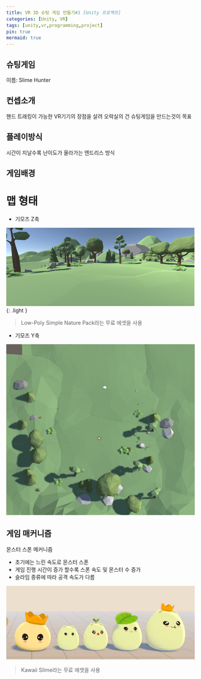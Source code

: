 ```yaml
---
title: VR 3D 슈팅 게임 만들기#1 [Unity 프로젝트]
categories: [Unity, VR]
tags: [unity,vr,programming,project]
pin: true
mermaid: true
---
```


## 슈팅게임

이름: Slime Hunter

## 컨셉소개

핸드 트래킹이 가능한 VR기기의 장점을 살려 오락실의 건 슈팅게임을 만드는것이 목표

## 플레이방식

시간이 지날수록 난이도가 올라가는 엔드리스 방식

## 게임배경

# 맵 형태 

- 기모즈 Z축

![Unity](../assets/img/Unity/map1.png){: .light }
> Low-Poly Simple Nature Pack라는 무료 에셋을 사용



- 기모즈 Y축

![map2](../assets/img/Unity/map2.png)

## 게임 매커니즘

몬스터 스폰 메커니즘 
- 초기에는 느린 속도로 몬스터 스폰
- 게임 진행 시간이 증가 할수록 스폰 속도 및 몬스터 수 증가
- 슬라임 종류에 따라 공격 속도가 다름

![slime](../assets/img/Unity/slime.png)
> Kawaii Slime라는 무료 에셋을 사용



